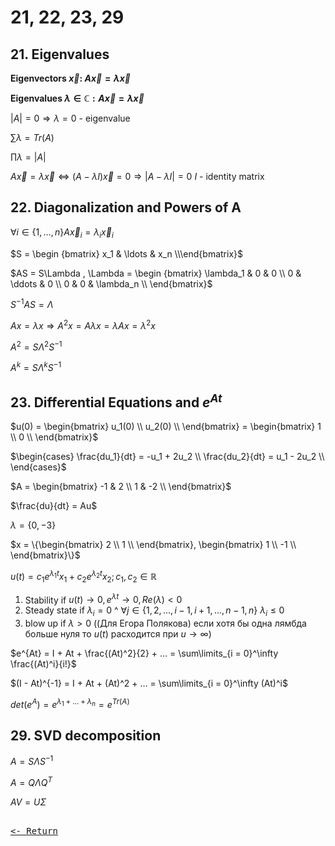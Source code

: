 # 21, 22, 23, 29

## 21. Eigenvalues

**Eigenvectors $\vec x :$ $A\vec x = \lambda \vec x$**

**Eigenvalues $\lambda \in \mathbb C: A\vec x = \lambda \vec x$**

$|A| = 0 ⇒ \lambda = 0$ - eigenvalue

$\sum \lambda = Tr(A)$

$\prod \lambda = |A|$

$A\vec x = \lambda \vec x \iff (A - \lambda I)\vec x = 0 ⇒ |A - \lambda I| = 0$
$I$ - identity matrix

## 22. Diagonalization and Powers of A

$\forall i \in \{1,…,n\} A\vec x_i = \lambda_i \vec x_i$

$S = \begin {bmatrix} x_1 & \ldots & x_n \\\end{bmatrix}$

$AS = S\Lambda , \Lambda = \begin {bmatrix} \lambda_1 & 0 & 0 \\ 0 & \ddots & 0 \\ 0 & 0 & \lambda_n \\ \end{bmatrix}$

$S^{-1}AS = \Lambda$

$Ax = \lambda x ⇒ A^2 x = A\lambda x = \lambda Ax = \lambda^2 x$

$A^2 = S \Lambda^2 S^{-1}$

$A^k = S\Lambda^k S^{-1}$

## 23. Differential Equations and $e^{At}$

$u(0) = \begin{bmatrix} u_1(0) \\ u_2(0) \\ \end{bmatrix} = \begin{bmatrix} 1 \\ 0 \\ \end{bmatrix}$

$\begin{cases} \frac{du_1}{dt} = -u_1 + 2u_2 \\ \frac{du_2}{dt} = u_1 - 2u_2 \\ \end{cases}$

$A = \begin{bmatrix} -1 & 2 \\ 1 & -2 \\ \end{bmatrix}$

$\frac{du}{dt} = Au$

$\lambda = \{0, - 3\}$

$x = \{\begin{bmatrix} 2 \\ 1 \\ \end{bmatrix}, \begin{bmatrix} 1 \\ -1 \\ \end{bmatrix}\}$

$u(t) = c_1 e^{\lambda_1 t} x_1 + c_2 e^{\lambda_2 t} x_2; c_1,c_2 \in \mathbb R$

1. Stability if $u(t) \to 0 ,e^{\lambda t} \to 0 ,Re(\lambda) < 0$
2. Steady state if $\lambda_i = 0$  ^ $\forall j \in \{1,2,...,i-1,i+1,...,n-1,n\}$  $\lambda_i \leq 0$
3. blow up if $\lambda > 0$ ((Для Егора Полякова) если хотя бы одна лямбда больше нуля то $u(t)$ расходится при $u \to \infty$)

$e^{At} = I + At + \frac{(At)^2}{2} + … = \sum\limits_{i = 0}^\infty \frac{(At)^i}{i!}$

$(I - At)^{-1} = I + At + (At)^2 + … = \sum\limits_{i = 0}^\infty (At)^i$

$det(e^A) = e^{\lambda_1 + … + \lambda_n} = e^{Tr(A)}$

## 29. SVD decomposition

$A = S\Lambda S^{-1}$

$A = Q\Lambda Q^T$

$AV = U\Sigma$

[<kbd><br><- Return<br></kbd>](MIT.md)

